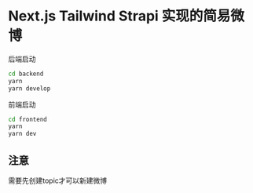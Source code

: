 # Next.js Tailwind Strapi 实现的简易微博

后端启动

```bash
cd backend
yarn
yarn develop
```

前端启动

```bash
cd frontend
yarn 
yarn dev
```

## 注意
需要先创建topic才可以新建微博
